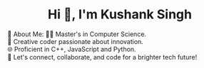 <h1 align="center">Hi 👋, I'm Kushank Singh</h1>
💫 About Me:
👨‍💻 Master's in Computer Science.<br>🚀 Creative coder passionate about innovation.<br>🌐 Proficient in C++, JavaScript and Python.<br>🤝 Let's connect, collaborate, and code for a brighter tech future!
